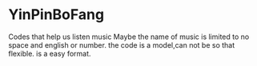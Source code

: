 # YinPinBoFang
Codes that help us listen music 
Maybe the name of music is limited to no space and english or number.
the code is a model,can not be so that flexible.
is a easy format.
